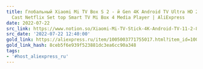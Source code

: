 ```yaml
---
title: Глобальный Xiaomi Mi TV Box S 2 - й Gen 4K Android TV Ultra HD 2G 8G WIFI Google
  Cast Netflix Set top Smart TV Mi Box 4 Media Player | AliExpress
date: 2022-07-22
src_link: https://www.notion.so/Xiaomi-Mi-TV-Stick-4K-Android-TV-11-2-8-Netflix-Wifi-Google-Assistant-Bluetooth-5-0--939f5880b4b6498893833c081778139f
src_date: '2022-07-22 12:40:00'
gold_link: https://aliexpress.ru/item/1005003771755017.html?item_id=1005003771755017&sku_id=12000028614580558&spm=a2g0o.search.search_results.0.2bea32725RciOM
gold_link_hash: 8ceb5f6e939f523881dc3ea6cc90a348
tags:
- '#host_aliexpress_ru'
---
```


![]()![]()![]()![]()![]()![]()![]()![]()![]()![]()